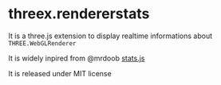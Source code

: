 threex.rendererstats
====================

It is a three.js extension to display realtime informations about ```THREE.WebGLRenderer```

It is widely inpired from @mrdoob [stats.js](https://github.com/mrdoob/stats.js/)

It is released under MIT license